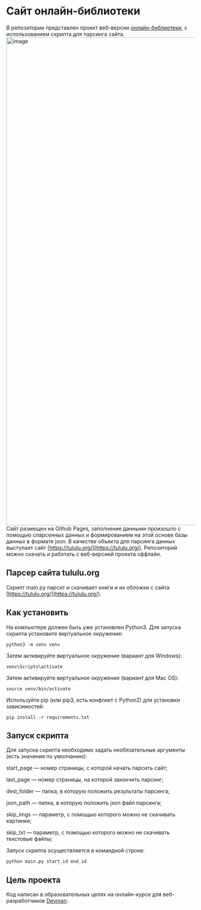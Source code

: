 # Сайт онлайн-библиотеки

В репозитории представлен проект веб-версии [онлайн-библиотеки](https://rtmlsh.github.io/online_library/pages/), с использованием скрипта для парсинга сайта.
<img width="1301" alt="image" src="https://user-images.githubusercontent.com/56894987/151042862-e61780a0-9330-4951-a2e2-bac12f57347e.png">
Сайт размещен на Github Pages, заполнение данными произошло с помощью спарсенных данных и формированием на этой основе базы данных в формате json. В качестве объекта для парсинга данных выступает сайт [https://tululu.org/](https://tululu.org/). Репозиторий можно скачать и работать с веб-версией проекта оффлайн.

## Парсер сайта tululu.org

Скрипт main.py парсит и скачивает книги и их обложки с сайта [https://tululu.org/](https://tululu.org/).

## Как установить
На компьютере должен быть уже установлен Python3. Для запуска скрипта установите виртуальное окружение:

```
python3 -m venv venv
```

Затем активируйте виртуальное окружение (вариант для Windows):

```
venv\Scripts\activate
```

Затем активируйте виртуальное окружение (вариант для Mac OS):

```
source venv/bin/activate
```

Используйте pip (или pip3, есть конфликт с Python2) для установки зависимостей:

```
pip install -r requirements.txt
```

## Запуск скрипта

Для запуска скрипта необходимо задать необязательные аргументы (есть значения по умолчанию):

start_page — номер страницы, с которой начать парсить сайт;

last_page — номер страницы, на которой закончить парсинг;

dest_folder — папка, в которую положить результаты парсинга;

json_path — папка, в которую положить json файл парсинга;

skip_imgs — параметр, с помощью которого можно не скачивать картинки;

skip_txt — параметр, с помощью которого можно не скачивать текстовые файлы;

Запуск скрипта осуществляется в командной строке:

```
python main.py start_id end_id
```

## Цель проекта
Код написан в образовательных целях на онлайн-курсе для веб-разработчиков [Devman](https://dvmn.org/modules/).

